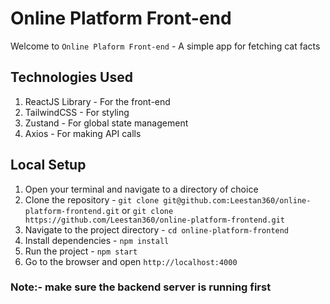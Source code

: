 # Online Platform Front-end
Welcome to `Online Plaform Front-end` - A simple app for fetching cat facts

## Technologies Used
1. ReactJS Library - For the front-end
2. TailwindCSS - For styling
3. Zustand - For global state management
4. Axios - For making API calls

## Local Setup
1. Open your terminal and navigate to a directory of choice
2. Clone the repository - `git clone git@github.com:Leestan360/online-platform-frontend.git` or `git clone https://github.com/Leestan360/online-platform-frontend.git`
3. Navigate to the project directory - `cd online-platform-frontend`
4. Install dependencies - `npm install`
5. Run the project - `npm start`
6. Go to the browser and open `http://localhost:4000`

### Note:- make sure the backend server is running first
